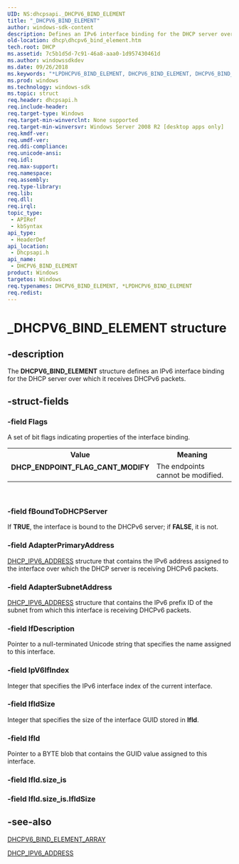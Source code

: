 ```yaml
---
UID: NS:dhcpsapi._DHCPV6_BIND_ELEMENT
title: "_DHCPV6_BIND_ELEMENT"
author: windows-sdk-content
description: Defines an IPv6 interface binding for the DHCP server over which it receives DHCPv6 packets.
old-location: dhcp\dhcpv6_bind_element.htm
tech.root: DHCP
ms.assetid: 7c5b1d5d-7c91-46a8-aaa0-1d957430461d
ms.author: windowssdkdev
ms.date: 09/26/2018
ms.keywords: "*LPDHCPV6_BIND_ELEMENT, DHCPV6_BIND_ELEMENT, DHCPV6_BIND_ELEMENT structure [DHCP], DHCP_ENDPOINT_FLAG_CANT_MODIFY, PDHCPV6_BIND_ELEMENT, PDHCPV6_BIND_ELEMENT structure pointer [DHCP], _DHCPV6_BIND_ELEMENT, dhcp.dhcpv6_bind_element, dhcpsapi/DHCPV6_BIND_ELEMENT, dhcpsapi/PDHCPV6_BIND_ELEMENT"
ms.prod: windows
ms.technology: windows-sdk
ms.topic: struct
req.header: dhcpsapi.h
req.include-header: 
req.target-type: Windows
req.target-min-winverclnt: None supported
req.target-min-winversvr: Windows Server 2008 R2 [desktop apps only]
req.kmdf-ver: 
req.umdf-ver: 
req.ddi-compliance: 
req.unicode-ansi: 
req.idl: 
req.max-support: 
req.namespace: 
req.assembly: 
req.type-library: 
req.lib: 
req.dll: 
req.irql: 
topic_type:
 - APIRef
 - kbSyntax
api_type:
 - HeaderDef
api_location:
 - Dhcpsapi.h
api_name:
 - DHCPV6_BIND_ELEMENT
product: Windows
targetos: Windows
req.typenames: DHCPV6_BIND_ELEMENT, *LPDHCPV6_BIND_ELEMENT
req.redist: 
---
```


# _DHCPV6_BIND_ELEMENT structure


## -description


The <b>DHCPV6_BIND_ELEMENT</b> structure defines an IPv6 interface binding for the DHCP server over which it receives DHCPv6 packets.


## -struct-fields




### -field Flags

A set of bit flags indicating properties of the interface binding.

<table>
<tr>
<th>Value</th>
<th>Meaning</th>
</tr>
<tr>
<td width="40%"><a id="DHCP_ENDPOINT_FLAG_CANT_MODIFY_"></a><a id="dhcp_endpoint_flag_cant_modify_"></a><dl>
<dt><b>DHCP_ENDPOINT_FLAG_CANT_MODIFY
</b></dt>
</dl>
</td>
<td width="60%">
The endpoints cannot be modified.


</td>
</tr>
</table>
 


### -field fBoundToDHCPServer

If <b>TRUE</b>, the interface is bound to the DHCPv6 server; if <b>FALSE</b>, it is not.


### -field AdapterPrimaryAddress


<a href="https://msdn.microsoft.com/9623e866-81e5-4d5a-8801-33f0f8973ed3">DHCP_IPV6_ADDRESS</a> structure that contains the IPv6 address assigned to the interface over which the DHCP server is receiving DHCPv6 packets.


### -field AdapterSubnetAddress


<a href="https://msdn.microsoft.com/9623e866-81e5-4d5a-8801-33f0f8973ed3">DHCP_IPV6_ADDRESS</a> structure that contains the IPv6 prefix ID of the subnet from which this interface is receiving DHCPv6 packets.


### -field IfDescription

Pointer to a null-terminated Unicode string that specifies the name assigned to this interface.


### -field IpV6IfIndex

Integer that specifies the IPv6 interface index of the current interface.


### -field IfIdSize

Integer that specifies the size of the interface GUID stored in <b>IfId</b>. 


### -field IfId

 Pointer to a BYTE blob that contains the GUID value assigned to this interface.


### -field IfId.size_is

 


### -field IfId.size_is.IfIdSize

 




## -see-also




<a href="https://msdn.microsoft.com/b78ebdf8-da24-418c-8fe8-aed3047dfdf3">DHCPV6_BIND_ELEMENT_ARRAY</a>



<a href="https://msdn.microsoft.com/9623e866-81e5-4d5a-8801-33f0f8973ed3">DHCP_IPV6_ADDRESS</a>
 

 

